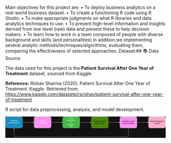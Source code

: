  Main objectives for this project are:
• To deploy business analytics on a real-world business dataset.
• To create a functioning R code using R Studio.
• To make appropriate judgments on what R libraries and data analytics
techniques to use.
• To present high-level information and insights derived from low-level (raw)
data and present these to help decision makers.
• To learn how to work in a team composed of people with diverse background and
skills (and personalities)
In addition,we implementing several analytic
methods/techniques/algorithms, evaluating them, comparing the effectiveness of selected approaches.
Dataset:## 📚 Data Source

The data used for this project is the **Patient Survival After One Year of Treatment** dataset, sourced from Kaggle.

**Reference:**
Rishav Sharma (2020). Patient Survival After One Year of Treatment. Kaggle. Retrieved from: https://www.kaggle.com/datasets/rsrishav/patient-survival-after-one-year-of-treatment

 R script for data preprocessing, analysis, and model development.





![schema](https://github.com/RomilRajRoy/PBA/blob/598ecef059609ee9e7b8e5ba3ecb2cb2ff2b24a5/schema.png)
